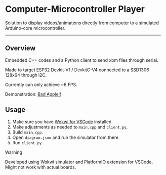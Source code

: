 # Computer-Microcontroller Player 

Solution to display videos/animations directly from computer to a simulated Arduino-core microcontroller. 

---

## Overview

Embedded C++ codes and a Python client to send xbm files through serial.

Made to target ESP32 Devkit-V1 / DevkitC-V4 connected to a SSD1306 128x64 through I2C.

Currently can only achieve ~6 FPS.

Demonstration: [Bad Apple!!](https://www.youtube.com/watch?v=zMEHnW_Ern8&t=1s)

## Usage 

1. Make sure you have [Wokwi for VSCode](https://docs.wokwi.com/vscode/getting-started) installed. 
2. Make adjustments as needed to `main.cpp` and `client.py`.
3. Build `main.cpp`.
4. Open `diagram.json` and run the simulator from there.
5. Run `client.py`.

> [!warning]
> Developed using Wokwi simulator and PlatformIO extension for VSCode. Might not work with actual boards.
